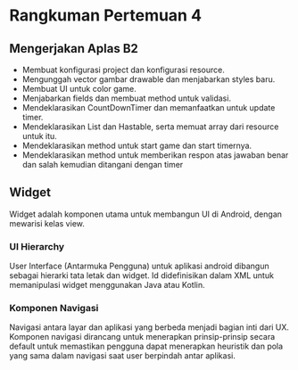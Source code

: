 # Rangkuman Pertemuan 4
## Mengerjakan Aplas B2
* Membuat konfigurasi project dan konfigurasi resource.
* Mengunggah vector gambar drawable dan menjabarkan styles baru.
* Membuat UI untuk color game.
* Menjabarkan fields dan membuat method untuk validasi.
* Mendeklarasikan CountDownTimer dan memanfaatkan untuk update timer.
* Mendeklarasikan List dan Hastable, serta memuat array dari resource untuk itu.
* Mendeklarasikan method untuk start game dan start timernya.
* Mendeklarasikan method untuk memberikan respon atas jawaban benar dan salah kemudian ditangani dengan timer

## Widget
Widget adalah komponen utama untuk membangun UI di Android, dengan mewarisi kelas view.

### UI Hierarchy
User Interface (Antarmuka Pengguna) untuk aplikasi android dibangun sebagai hierarki tata letak dan widget. Id didefinisikan dalam XML untuk memanipulasi widget menggunakan Java atau Kotlin.

### Komponen Navigasi
Navigasi antara layar dan aplikasi yang berbeda menjadi bagian inti dari UX. Komponen navigasi dirancang untuk menerapkan prinsip-prinsip secara default untuk memastikan pengguna dapat menerapkan heuristik dan pola yang sama dalam navigasi saat user berpindah antar aplikasi.